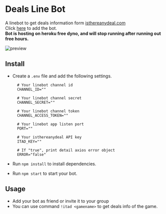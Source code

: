 # Deals Line Bot
A linebot to get deals information form [isthereanydeal.com](https://isthereanydeal.com)  
Click [here](https://line.me/R/ti/p/%40504mcsmm) to add the bot.  
**Bot is hosting on heroku free dyno, and will stop running after running out free hours.**
  
![preview](preview.png)  
  
## Install
- Create a `.env` file and add the following settings.
  ```
    # Your linebot channel id
    CHANNEL_ID=""

    # Your linebot channel secret
    CHANNEL_SECRET=""

    # Your linebot channel token
    CHANNEL_ACCESS_TOKEN=""

    # Your linebot app listen port
    PORT=""

    # Your isthereanydeal API key
    ITAD_KEY=""

    # If "true", print detail axios error object
    ERROR="false"
  ```

- Run `npm install` to install dependencies.
- Run `npm start` to start your bot.
  
## Usage
- Add your bot as friend or invite it to your group
- You can use command `!itad <gamename>` to get deals info of the game.
